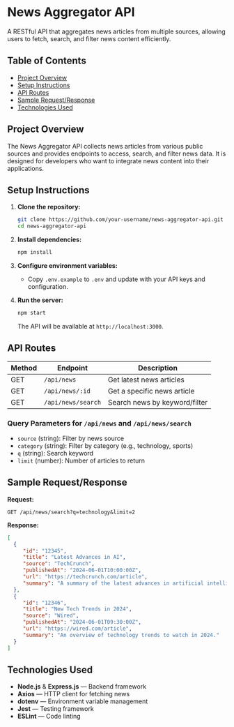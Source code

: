 # News Aggregator API

A RESTful API that aggregates news articles from multiple sources, allowing users to fetch, search, and filter news content efficiently.

## Table of Contents

- [Project Overview](#project-overview)
- [Setup Instructions](#setup-instructions)
- [API Routes](#api-routes)
- [Sample Request/Response](#sample-requestresponse)
- [Technologies Used](#technologies-used)

## Project Overview

The News Aggregator API collects news articles from various public sources and provides endpoints to access, search, and filter news data. It is designed for developers who want to integrate news content into their applications.

## Setup Instructions

1. **Clone the repository:**
    ```bash
    git clone https://github.com/your-username/news-aggregator-api.git
    cd news-aggregator-api
    ```

2. **Install dependencies:**
    ```bash
    npm install
    ```

3. **Configure environment variables:**
    - Copy `.env.example` to `.env` and update with your API keys and configuration.

4. **Run the server:**
    ```bash
    npm start
    ```
    The API will be available at `http://localhost:3000`.

## API Routes

| Method | Endpoint           | Description                    |
|--------|--------------------|--------------------------------|
| GET    | `/api/news`        | Get latest news articles       |
| GET    | `/api/news/:id`    | Get a specific news article    |
| GET    | `/api/news/search` | Search news by keyword/filter  |

### Query Parameters for `/api/news` and `/api/news/search`

- `source` (string): Filter by news source
- `category` (string): Filter by category (e.g., technology, sports)
- `q` (string): Search keyword
- `limit` (number): Number of articles to return

## Sample Request/Response

**Request:**
```http
GET /api/news/search?q=technology&limit=2
```

**Response:**
```json
[
  {
     "id": "12345",
     "title": "Latest Advances in AI",
     "source": "TechCrunch",
     "publishedAt": "2024-06-01T10:00:00Z",
     "url": "https://techcrunch.com/article",
     "summary": "A summary of the latest advances in artificial intelligence."
  },
  {
     "id": "12346",
     "title": "New Tech Trends in 2024",
     "source": "Wired",
     "publishedAt": "2024-06-01T09:30:00Z",
     "url": "https://wired.com/article",
     "summary": "An overview of technology trends to watch in 2024."
  }
]
```

## Technologies Used

- **Node.js** & **Express.js** — Backend framework
- **Axios** — HTTP client for fetching news
- **dotenv** — Environment variable management
- **Jest** — Testing framework
- **ESLint** — Code linting
